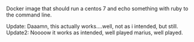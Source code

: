 Docker image that should run a centos 7 and echo something with ruby to the command line.

Update: Daaamn, this actually works....well, not as i intended, but still.
Update2: Noooow it works as intended, well played marius, well played.
